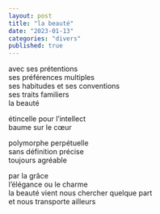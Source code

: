 ```yaml
---
layout: post
title: "la beauté"
date: "2023-01-13"
categories: "divers"
published: true
---
```


avec ses prétentions  
ses préférences multiples  
ses habitudes et ses conventions  
ses traits familiers  
la beauté  

étincelle pour l’intellect  
baume sur le cœur  

polymorphe perpétuelle  
sans définition précise  
toujours agréable  

par la grâce  
l’élégance ou le charme  
la beauté vient nous chercher quelque part  
et nous transporte ailleurs  
